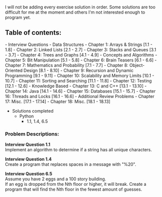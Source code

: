 I will not be adding every exercise solution in order. 
Some solutions are too difficult for me at the moment and others I'm not interested enough to program yet.


<h2>Table of contents:</h2>
- Interview Questions
  - Data Structures 
    - Chapter 1: Arrays & Strings [1.1 - 1.8]
    - Chapter 2: Linked Lists [2.1 - 2.7]
    - Chapter 3: Stacks and Queues [3.1 - 3.7]
    - Chapter 4: Trees and Graphs [4.1 - 4.9]
  - Concepts and Algorithms
    - Chapter 5: Bit Manipulation [5.1 - 5.8]
    - Chapter 6: Brain Teasers [6.1 - 6.6]
    - Chapter 7: Mathematics and Probability [7.1 - 7.7]
    - Chapter 8: Object-Oriented Design [8.1 - 8.10]
    - Chapter 9: Recursion and Dynamic Programming [9.1 - 9.11]
    - Chapter 10: Scalability and Memory Limits [10.1 - 10.7]
    - Chapter 11: Sorting and Searching [11.1 - 11.8]
    - Chapter 12: Testing [12.1 - 12.6]
  - Knowledge Based
    - Chapter 13: C and C++ [13.1 - 13.10]
    - Chapter 14: Java [14.1 - 14.6]
    - Chapter 15: Databases [15.1 - 15.7]
    - Chapter 16: Threads and Locks [16.1 - 16.6]
  - Additional Review Problems
    - Chapter 17: Misc. [17.1 - 17.14]
    - Chapter 18: Misc. [18.1 - 18.13]

- Solutions completed
  - Python
    - 1.1, 1.4, 6.5



<h3>Problem Descriptions: </h3>

<strong> Interview Question 1.1 </strong>
<BR>
Implement an algorithm to determine if a string has all unique characters.
<BR>

<strong> Interview Question 1.4 </strong>
<BR>
Create a program that replaces spaces in a message with "%20".
<BR>

<strong> Interview Question 6.5 </strong>
<BR>
Assume you have 2 eggs and a 100 story building.  
If an egg is dropped from the Nth floor or higher, it will break.
Create a program that will find the Nth floor in the fewest amount of guesses.
<BR>
